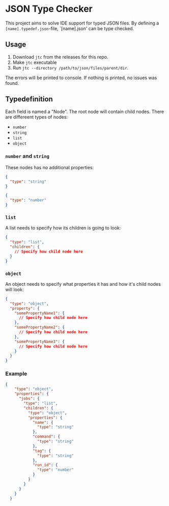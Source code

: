 # JSON Type Checker

This project aims to solve IDE support for typed JSON files. By defining a `[name].typedef.json`-file, `[name].json' can be type checked.

## Usage

1. Download `jtc` from the releases for this repo.
2. Make `jtc` executable
3. Run `jtc --directory /path/to/json/files/parent/dir`.

The errors will be printed to console. If nothing is printed, no issues was found.

## Typedefinition

Each field is named a "Node". The root node will contain child nodes. There are differeent types of nodes:
- `number`
- `string`
- `list`
- `object`

### `number` and `string`

These nodes has no additional properties: 

```json
{
  "type": "string"
}
```

```json
{
  "type": "number"
}
```

### `list`

A list needs to specify how its children is going to look:


```json
{
  "type": "list",
  "children": {
    // Specify how child node here
  }
}
```

### `object`

An object needs to specify what properties it has and how it's child nodes will look:


```json
{
  "type": "object",
  "property": {
    "somePropertyName1": {
      // Specify how child node here
    },
    "somePropertyName2": {
      // Specify how child node here
    },
    "somePropertyName3": {
      // Specify how child node here
    }
  }
}
```

### Example
```json
{
    "type": "object",
    "properties": {
      "jobs": {
        "type": "list",
        "children": {
          "type": "object",
          "properties": {
            "name": {
              "type": "string"
            },
            "command": {
              "type": "string"
            },
            "tag": {
              "type": "string"
            },
            "run_id": {
              "type": "number"
            }
          }
        }
      }
    }
  }
```
